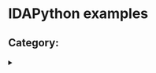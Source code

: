 # IDAPython examples

<!--gen:group:category-->
## Category: <!--gen:category-->

<!--gen:block-->
#### <!--gen:name-->
<details>
  <summary><!--gen:summary--></summary>

<blockquote>

#### Source code
<a href="https://github.com/idapython/src/blob/master/examples/<!--gen:path-->"><!--gen:path--></a>

#### Category
<!--gen:category-->

#### Description
<!--gen:description-->

#### Keywords
<!--gen:block-->
<!--gen:keywords-->
<!--gen:end-->

#### Uses
<!--gen:block-->
* <!--gen:uses-->
<!--gen:end-->

#### See also
<!--gen:block-->
* [<!--gen:see_also-->](#<!--gen:see_also-->)
<!--gen:end-->

</blockquote>

  </details>

<!--gen:end-->
<!--gen:end-->
